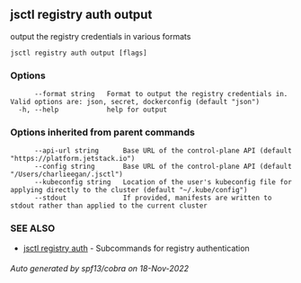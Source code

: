 ## jsctl registry auth output

output the registry credentials in various formats

```
jsctl registry auth output [flags]
```

### Options

```
      --format string   Format to output the registry credentials in. Valid options are: json, secret, dockerconfig (default "json")
  -h, --help            help for output
```

### Options inherited from parent commands

```
      --api-url string      Base URL of the control-plane API (default "https://platform.jetstack.io")
      --config string       Base URL of the control-plane API (default "/Users/charlieegan/.jsctl")
      --kubeconfig string   Location of the user's kubeconfig file for applying directly to the cluster (default "~/.kube/config")
      --stdout              If provided, manifests are written to stdout rather than applied to the current cluster
```

### SEE ALSO

* [jsctl registry auth](jsctl_registry_auth.md)	 - Subcommands for registry authentication

###### Auto generated by spf13/cobra on 18-Nov-2022
